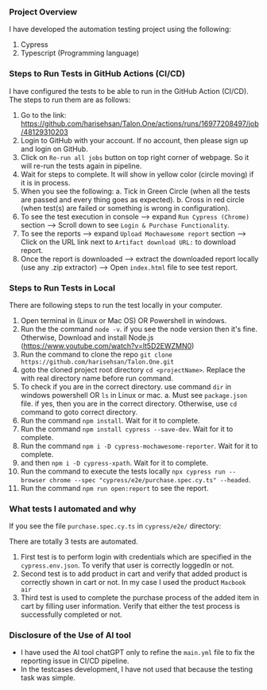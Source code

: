 ### Project Overview
I have developed the automation testing project using the following:
1. Cypress
2. Typescript (Programming language)


### Steps to Run Tests in GitHub Actions (CI/CD)
I have configured the tests to be able to run in the GitHub Action (CI/CD). The steps to run them are as follows:

1. Go to the link: https://github.com/harisehsan/Talon.One/actions/runs/16977208497/job/48129310203
2. Login to GitHub with your account. If no account, then please sign up and login on GitHub.
3. Click on `Re-run all jobs` button on top right corner of webpage. So it will re-run the tests again in pipeline.
4. Wait for steps to complete. It will show in yellow color (circle moving) if it is in process.
5. When you see the following:
   a. Tick in Green Circle (when all the tests are passed and every thing goes as expected).
   b. Cross in red circle (when test(s) are failed or something is wrong in configuration).
6. To see the test execution in console --> expand `Run Cypress (Chrome)` section --> Scroll down to see `Login & Purchase Functionality`.
7. To see the reports --> expand `Upload Mochawesome report` section --> Click on the URL link next to `Artifact download URL:` to download report.
8. Once the report is downloaded --> extract the downloaded report locally (use any .zip extractor) --> Open `index.html` file to see test report.  

### Steps to Run Tests in Local
There are following steps to run the test locally in your computer.

1. Open terminal in (Linux or Mac OS) OR Powershell in windows. 
2. Run the the command `node -v`. if you see the node version then it's fine. Otherwise, Download and install Node.js (https://www.youtube.com/watch?v=lt5D2EWZMN0)
2. Run the command to clone the repo `git clone https://github.com/harisehsan/Talon.One.git`
3. goto the cloned project root directory `cd <projectName>`. Replace the <projectName> with real directory name before run command.
4. To check if you are in the correct directory. use command `dir` in windows powershell OR `ls` in Linux or mac.
   a. Must see `package.json` file. if yes, then you are in the correct directory. Otherwise, use `cd` command to goto correct directory.
5. Run the command `npm install`. Wait for it to complete.
6. Run the command `npm install cypress --save-dev`. Wait for it to complete.
7. Run the command `npm i -D cypress-mochawesome-reporter`. Wait for it to complete.
8. and then `npm i -D cypress-xpath`. Wait for it to complete.
9. Run the command to execute the tests locally `npx cypress run --browser chrome --spec "cypress/e2e/purchase.spec.cy.ts" --headed`.
10. Run the command `npm run open:report` to see the report.

### What tests I automated and why
If you see the file `purchase.spec.cy.ts` in `cypress/e2e/` directory:

There are totally 3 tests are automated.
1. First test is to perform login with credentials which are specified in the `cypress.env.json`. To verify that user is correctly loggedIn or not.
2. Second test is to add product in cart and verify that added product is correctly shown in cart or not. In my case I used the product `Macbook air`
3. Third test is used to complete the purchase process of the added item in cart by filling user information. Verify that either the test process is successfully completed or not.

### Disclosure of the Use of AI tool

- I have used the AI tool chatGPT only to refine the `main.yml` file to fix the reporting issue in CI/CD pipeline. 
- In the testcases development, I have not used that because the testing task was simple.
